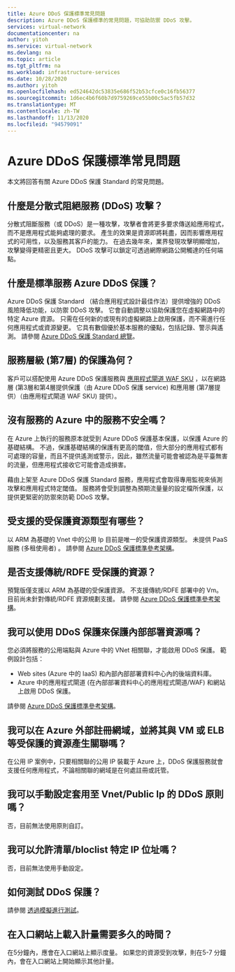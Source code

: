 ```yaml
---
title: Azure DDoS 保護標準常見問題
description: Azure DDoS 保護標準的常見問題，可協助防禦 DDoS 攻擊。
services: virtual-network
documentationcenter: na
author: yitoh
ms.service: virtual-network
ms.devlang: na
ms.topic: article
ms.tgt_pltfrm: na
ms.workload: infrastructure-services
ms.date: 10/28/2020
ms.author: yitoh
ms.openlocfilehash: ed524642dc53835e686f52b53cfce0c16fb56377
ms.sourcegitcommit: 1d6ec4b6f60b7d9759269ce55b00c5ac5fb57d32
ms.translationtype: MT
ms.contentlocale: zh-TW
ms.lasthandoff: 11/13/2020
ms.locfileid: "94579091"
---
```

# <a name="azure-ddos-protection-standard-frequent-asked-questions"></a>Azure DDoS 保護標準常見問題

本文將回答有關 Azure DDoS 保護 Standard 的常見問題。 

## <a name="what-is-a-distributed-denial-of-service-ddos-attack"></a>什麼是分散式阻絕服務 (DDoS) 攻擊？
分散式阻斷服務（或 DDoS）是一種攻擊，攻擊者會將更多要求傳送給應用程式，而不是應用程式能夠處理的要求。 產生的效果是資源即將耗盡，因而影響應用程式的可用性，以及服務其客戶的能力。 在過去幾年來，業界發現攻擊明顯增加，攻擊變得更精密且更大。 DDoS 攻擊可以鎖定可透過網際網路公開觸達的任何端點。

## <a name="what-is-azure-ddos-protection-standard-service"></a>什麼是標準服務 Azure DDoS 保護？
Azure DDoS 保護 Standard （結合應用程式設計最佳作法）提供增強的 DDoS 風險降低功能，以防禦 DDoS 攻擊。 它會自動調整以協助保護您在虛擬網路中的特定 Azure 資源。 只需在任何新的或現有的虛擬網路上啟用保護，而不需進行任何應用程式或資源變更。 它具有數個優於基本服務的優點，包括記錄、警示與遙測。 請參閱 [Azure DDoS 保護 Standard 總覽](ddos-protection-overview.md)。 

## <a name="what-about-protection-at-the-service-layer-layer-7"></a>服務層級 (第7層) 的保護為何？
客戶可以搭配使用 Azure DDoS 保護服務與 [應用程式閘道 WAF SKU](https://docs.microsoft.com/azure/web-application-firewall/ag/ag-overview) ，以在網路層 (第3層和第4層提供保護（由 Azure DDoS 保護 service) 和應用層 (第7層提供）（由應用程式閘道 WAF SKU) 提供）。

## <a name="are-services-unsafe-in-azure-without-the-service"></a>沒有服務的 Azure 中的服務不安全嗎？
在 Azure 上執行的服務原本就受到 Azure DDoS 保護基本保護，以保護 Azure 的基礎結構。 不過，保護基礎結構的保護有更高的閾值，但大部分的應用程式都有可處理的容量，而且不提供遙測或警示，因此，雖然流量可能會被認為是平臺無害的流量，但應用程式接收它可能會造成損害。 

藉由上架至 Azure DDoS 保護 Standard 服務，應用程式會取得專用監視來偵測攻擊和應用程式特定閾值。 服務將會受到調整為預期流量量的設定檔所保護，以提供更緊密的防禦來防範 DDoS 攻擊。

## <a name="what-are-the-supported-protected-resource-types"></a>受支援的受保護資源類型有哪些？
以 ARM 為基礎的 Vnet 中的公用 Ip 目前是唯一的受保護資源類型。 未提供 PaaS 服務 (多租使用者) 。 請參閱 [Azure DDoS 保護標準參考架構](ddos-protection-reference-architectures.md)。

## <a name="are-classicrdfe-protected-resources-supported"></a>是否支援傳統/RDFE 受保護的資源？
預覽版僅支援以 ARM 為基礎的受保護資源。 不支援傳統/RDFE 部署中的 Vm。 目前尚未針對傳統/RDFE 資源規劃支援。 請參閱 [Azure DDoS 保護標準參考架構](ddos-protection-reference-architectures.md)。

## <a name="can-i-protect-my-on-premise-resources-using-ddos-protection"></a>我可以使用 DDoS 保護來保護內部部署資源嗎？
您必須將服務的公用端點與 Azure 中的 VNet 相關聯，才能啟用 DDoS 保護。 範例設計包括：
- Web sites (Azure 中的 IaaS) 和內部內部部署資料中心內的後端資料庫。 
- Azure 中的應用程式閘道 (在內部部署資料中心的應用程式閘道/WAF) 和網站上啟用 DDoS 保護。

請參閱 [Azure DDoS 保護標準參考架構](ddos-protection-reference-architectures.md)。

## <a name="can-i-register-a-domain-outside-of-azure-and-associate-that-to-a-protected-resource-like-vm-or-elb"></a>我可以在 Azure 外部註冊網域，並將其與 VM 或 ELB 等受保護的資源產生關聯嗎？
在公用 IP 案例中，只要相關聯的公用 IP 裝載于 Azure 上，DDoS 保護服務就會支援任何應用程式，不論相關聯的網域是在何處註冊或託管。 

## <a name="can-i-manually-configure-the-ddos-policy-applied-to-the-vnetspublic-ips"></a>我可以手動設定套用至 Vnet/Public Ip 的 DDoS 原則嗎？
否，目前無法使用原則自訂。

## <a name="can-i-allowlistbloclist-specific-ip-addresses"></a>我可以允許清單/bloclist 特定 IP 位址嗎？
否，目前無法使用手動設定。

## <a name="how-can-i-test-ddos-protection"></a>如何測試 DDoS 保護？
請參閱 [透過模擬進行測試](test-through-simulations.md)。

## <a name="how-long-does-it-take-for-the-metrics-to-load-on-portal"></a>在入口網站上載入計量需要多久的時間？
在5分鐘內，應會在入口網站上顯示度量。 如果您的資源受到攻擊，則在5-7 分鐘內，會在入口網站上開始顯示其他計量。 
    



